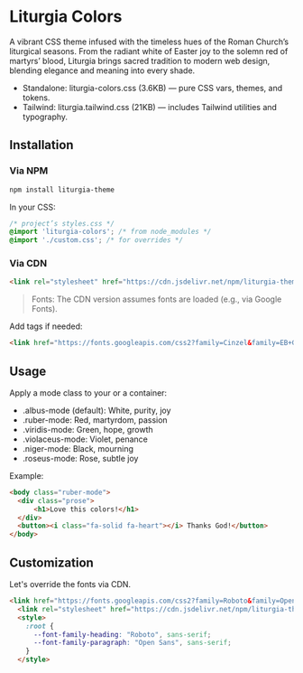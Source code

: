 # Liturgia Colors

A vibrant CSS theme infused with the timeless hues of the Roman Church’s liturgical seasons. From the radiant white of Easter joy to the solemn red of martyrs’ blood, Liturgia brings sacred tradition to modern web design, blending elegance and meaning into every shade.

* Standalone: liturgia-colors.css (3.6KB) — pure CSS vars, themes, and tokens.
* Tailwind: liturgia.tailwind.css (21KB) — includes Tailwind utilities and typography.

## Installation 

### Via NPM

```bash
npm install liturgia-theme
```

In your CSS:

```css
/* project’s styles.css */
@import 'liturgia-colors'; /* from node_modules */
@import './custom.css'; /* for overrides */
```

### Via CDN

```html
<link rel="stylesheet" href="https://cdn.jsdelivr.net/npm/liturgia-theme/dist/liturgia.css">
```

> Fonts: The CDN version assumes fonts are loaded (e.g., via Google Fonts).

Add <link> tags if needed:

```html
<link href="https://fonts.googleapis.com/css2?family=Cinzel&family=EB+Garamond" rel="stylesheet">
```

## Usage

Apply a mode class to your <body> or a container:

* .albus-mode (default): White, purity, joy
* .ruber-mode: Red, martyrdom, passion
* .viridis-mode: Green, hope, growth
* .violaceus-mode: Violet, penance
* .niger-mode: Black, mourning
* .roseus-mode: Rose, subtle joy

Example:

```html
<body class="ruber-mode">
  <div class="prose">
      <h1>Love this colors!</h1>
  </div>
  <button><i class="fa-solid fa-heart"></i> Thanks God!</button>
</body>
```

## Customization

Let's override the fonts via CDN.

```html
<link href="https://fonts.googleapis.com/css2?family=Roboto&family=Open+Sans" rel="stylesheet">
  <link rel="stylesheet" href="https://cdn.jsdelivr.net/npm/liturgia-theme/dist/liturgia.css">
  <style>
    :root {
      --font-family-heading: "Roboto", sans-serif;
      --font-family-paragraph: "Open Sans", sans-serif;
    }
  </style>
```
